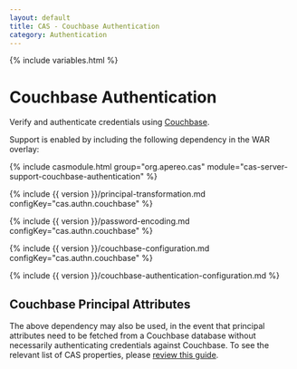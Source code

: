 ```yaml
---
layout: default
title: CAS - Couchbase Authentication
category: Authentication
---
```

{% include variables.html %}


# Couchbase Authentication

Verify and authenticate credentials using [Couchbase](http://www.couchbase.com/).

Support is enabled by including the following dependency in the WAR overlay:

{% include casmodule.html group="org.apereo.cas" module="cas-server-support-couchbase-authentication" %}

{% include {{ version }}/principal-transformation.md configKey="cas.authn.couchbase" %}

{% include {{ version }}/password-encoding.md configKey="cas.authn.couchbase" %}

{% include {{ version }}/couchbase-configuration.md configKey="cas.authn.couchbase" %}

{% include {{ version }}/couchbase-authentication-configuration.md %}

## Couchbase Principal Attributes

The above dependency may also be used, in the event that principal attributes need to be fetched from a Couchbase database without necessarily authenticating credentials against Couchbase. To see the relevant list of CAS properties, please [review this guide](../configuration/Configuration-Properties.html#couchbase).
